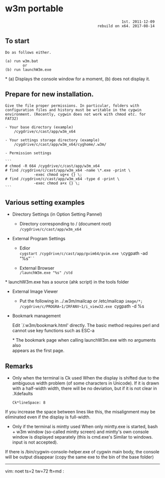 
# w3m portable
                                                         1st. 2011-12-09
                                              rebuild on x64. 2017-08-14

## To start

	Do as follows either.

	(a) run w3m.bat
			or
	(b) run launchW3m.exe  

\* (a) Displays the console window for a moment, (b) does not display it.


## Prepare for new installation.

	Give the file proper permissions. In particular, folders with
	configuration files and history must be writable in the cygwin
	environment. (Recently, cygwin does not work with chmod etc. for
	FAT32)

	- Your base directory (example)
		/cygdrive/c/cast/app/w3m_x64

	- Your settings storage directory (example)
		/cygdrive/c/cast/app/w3m_x64/cyghome/.w3m/

	- Permission settings   

	```  
	# chmod -R 664 /cygdrive/c/cast/app/w3m_x64
	# find /cygdrive/c/cast/app/w3m_x64 -name \*.exe -print \
				 -exec chmod ug+x {} \;
	# find /cygdrive/c/cast/app/w3m_x64 -type d -print \
				 -exec chmod a+x {} \;
	```  

## Various setting examples

- Directory Settings (in Option Setting Pannel)

	- Directory corresponding to / (document root)  
		`/cygdrive/c/cast/app/w3m_x64`

- External Program Settings

	- Edior  
		`cygstart /cygdrive/c/cast/app/gvim64/gvim.exe \`cygpath -ad "%s"\` `

	- External Browser  
		`/launchW3m.exe "%s" /std`  


\* launchW3m.exe has a source (ahk script) in the tools folder  


- External Image Viewer

	- Put the following in ../.w3m/mailcap or /etc/mailcap 
		`image/*; /cygdrive/c/PROGRA~1/IRFANV~1/i_view32.exe `cygpath -d %s` `

- Bookmark management

	Edit `/.w3m/bookmark.html' directly.
	The basic method requires perl and cannot use key functions such as ESC-a

	\* The bookmark page when calling launchW3m.exe with no arguments also  
      appears as the first page.


## Remarks

- Only when the terminal is Ck used
When the display is shifted due to the ambiguous width problem (of some
characters in Unicode).
If it is drawn with a half-width width, there will be no deviation, but
if it is not clear in .Xdefaults  

	```
	Ck*lineSpace: 8
	```  

If you increase the space between lines like this, the misalignment may
be eliminated even if the display is full-width.

- Only if the terminal is mintty used
When only mintty.exe is started, bash + w3m window (so-called mintty
screen) and mintty's own console window is displayed separately (this is
cmd.exe's Similar to windows. input is not accepted).

If there is /bin/cygwin-console-helper.exe of cygwin main body, the
console will be output disappear (copy the same exe to the bin of the
base folder)


***
vim: noet ts=2 tw=72 ft=md :
